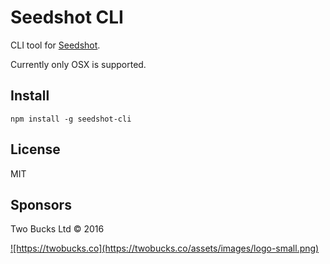 # Seedshot CLI

CLI tool for [Seedshot](http://seedshot.io). 

Currently only OSX is supported.

## Install

```
npm install -g seedshot-cli
```

## License

MIT

## Sponsors

Two Bucks Ltd © 2016

<a href="https://twobucks.co">
![https://twobucks.co](https://twobucks.co/assets/images/logo-small.png)
</a>
